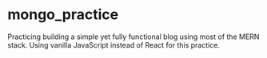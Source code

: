 # mongo_practice
Practicing building a simple yet fully functional blog using most of the MERN stack. Using vanilla JavaScript instead of React for this practice.
